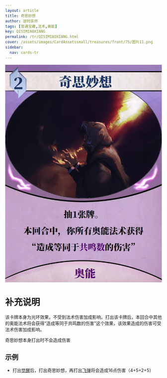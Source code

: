 ```yaml
---
layout: article
title: 奇思妙想
author: 逆时巫师
tags: [普通宝藏,法术,奥能]
key: QISIMIAOXIANG
permalink: /tr/QISIMIAOXIANG.html
cover: /assets/images/CardAssetssmall/treasures/front/75/图片11.png
sidebar:
  nav: cards-tr
---
```

![](/assets/images/CardAssets/treasures/front/75/图片11.png)

# 补充说明
该卡牌本身为光环效果，不受到法术伤害加成影响。打出该卡牌后，本回合中其他的奥能法术将会获得“造成等同于共鸣数的伤害”这个效果，该效果造成的伤害可受法术伤害加成影响。


奇思妙想本身打出时不会造成伤害

## 示例
* 打出[觉醒](/tr/JUEXING.html)后，打出奇思妙想，再打出[飞弹](/tr/FEIDAN.html)将会造成16点伤害（4+5+2+5）